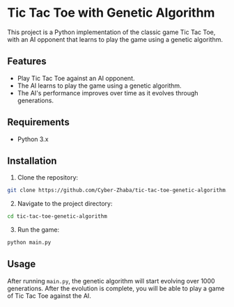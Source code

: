 # Tic Tac Toe with Genetic Algorithm

This project is a Python implementation of the classic game Tic Tac Toe, with an AI opponent that learns to play the
game using a genetic algorithm.

## Features

- Play Tic Tac Toe against an AI opponent.
- The AI learns to play the game using a genetic algorithm.
- The AI's performance improves over time as it evolves through generations.

## Requirements

- Python 3.x

## Installation

1. Clone the repository:

```bash
git clone https://github.com/Cyber-Zhaba/tic-tac-toe-genetic-algorithm.git
```

2. Navigate to the project directory:

```bash
cd tic-tac-toe-genetic-algorithm
```

3. Run the game:

```bash
python main.py
```

## Usage

After running `main.py`, the genetic algorithm will start evolving over 1000 generations. After the evolution is
complete, you will be able to play a game of Tic Tac Toe against the AI.
